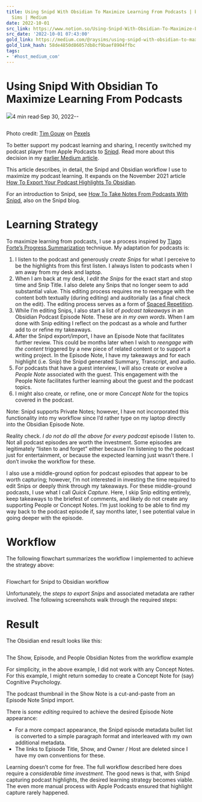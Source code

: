 ```yaml
---
title: Using Snipd With Obsidian To Maximize Learning From Podcasts | by Raymond D
  Sims | Medium
date: 2022-10-01
src_link: https://www.notion.so/Using-Snipd-With-Obsidian-To-Maximize-Learning-From-Podcasts-by-Raymond-D-Sims-Sep-2022-Mediu-afc04903445e44b8a93e103ae958e3c2
src_date: '2022-10-01 07:43:00'
gold_link: https://medium.com/@raysims/using-snipd-with-obsidian-to-maximize-learning-from-podcasts-990a8a8cb4f
gold_link_hash: 58de4850d86057db8cf9baef8904ffbc
tags:
- '#host_medium_com'
---
```


Using Snipd With Obsidian To Maximize Learning From Podcasts
============================================================

[![](https://miro.medium.com/v2/resize:fill:88:88/1*Npzsk11AjUUGZc_w3L6rmg.jpeg)](/@raysims?source=post_page-----990a8a8cb4f--------------------------------)4 min read·Sep 30, 2022--

![]()

Photo credit: [Tim Gouw](https://www.pexels.com/@punttim/) on [Pexels](https://www.pexels.com/photo/man-in-white-shirt-using-macbook-pro-52608/)

To better support my podcast learning and sharing, I recently switched my podcast player from Apple Podcasts to [Snipd](https://www.snipd.com/). Read more about this decision in my [earlier Medium article](/@raysims/upgrading-podcast-player-and-audio-notes-app-in-my-personal-knowledge-management-system-pkms-442e877be5c2).

This article describes, in detail, the Snipd and Obsidian workflow I use to maximize my podcast learning. It expands on the November 2021 article [How To Export Your Podcast Highlights To Obsidian](https://blog.snipd.com/how-to-export-your-podcast-highlights-to-obsidian-54208c06d491).

For an introduction to Snipd, see [How To Take Notes From Podcasts With Snipd](https://blog.snipd.com/how-to-take-notes-from-podcasts-with-snipd-6dd564d1c4ae), also on the Snipd blog.

Learning Strategy
=================

To maximize learning from podcasts, I use a process inspired by [Tiago Forte’s Progress Summarization](https://fortelabs.com/blog/series/ps/) technique. My adaptation for podcasts is:

1. I listen to the podcast and generously *create Snips* for what I perceive to be the highlights from this first listen. I always listen to podcasts when I am away from my desk and laptop.
2. When I am back at my desk, I *edit the Snips* for the exact start and stop time and Snip Title. I also delete any Snips that no longer seem to add substantial value. This editing process requires me to reengage with the content both textually (during editing) and auditorially (as a final check on the edit). The editing process serves as a form of [Spaced Repetition](https://collegeinfogeek.com/spaced-repetition-memory-technique/).
3. While I’m editing Snips, I also start a list of *podcast takeaways* in an Obsidian Podcast Episode Note. These are *in my own words*. When I am done with Snip editing I reflect on the podcast as a whole and further add to or refine my takeaways.
4. After the Snipd export/import, I have an Episode Note that facilitates further review. This could be months later when I wish to *reengage with the content* triggered by a new piece of related content or to support a writing project. In the Episode Note, I have my takeaways and for each highlight (i.e. Snip) the Snipd generated Summary, Transcript, and audio.
5. For podcasts that have a guest interview, I will also create or evolve a *People Note* associated with the guest. This engagement with the People Note facilitates further learning about the guest and the podcast topics.
6. I might also create, or refine, one or more *Concept Note* for the topics covered in the podcast.

Note: Snipd supports Private Notes; however, I have not incorporated this functionality into my workflow since I’d rather type on my laptop directly into the Obsidian Episode Note.

Reality check. *I do not do all the above for every podcast* episode I listen to. Not all podcast episodes are worth the investment. Some episodes are legitimately “listen to and forget” either because I’m listening to the podcast just for entertainment, or because the expected learning just wasn’t there. I don’t invoke the workflow for these.

I also use a middle-ground option for podcast episodes that appear to be worth capturing; however, I’m not interested in investing the time required to edit Snips or deeply think through my takeaways. For these middle-ground podcasts, I use what I call *Quick Capture*. Here, I skip Snip editing entirely, keep takeaways to the briefest of comments, and likely do not create any supporting People or Concept Notes. I’m just looking to be able to find my way back to the podcast episode if, say months later, I see potential value in going deeper with the episode.

Workflow
========

The following flowchart summarizes the workflow I implemented to achieve the strategy above:

![]()

Flowchart for Snipd to Obsidian workflow

Unfortunately, the *steps to export Snips* and associated metadata are rather involved. The following screenshots walk through the required steps:

![]()![]()Result
======

The Obsidian end result looks like this:

![]()

The Show, Episode, and People Obsidian Notes from the workflow example

For simplicity, in the above example, I did not work with any Concept Notes. For this example, I might return someday to create a Concept Note for (say) Cognitive Psychology.

The podcast thumbnail in the Show Note is a cut-and-paste from an Episode Note Snipd import.

There is *some editing* required to achieve the desired Episode Note appearance:

* For a more compact appearance, the Snipd episode metadata bullet list is converted to a simple paragraph format and interleaved with my own additional metadata.
* The links to Episode Title, Show, and Owner / Host are deleted since I have my own conventions for these.

Learning doesn’t come for free. The full workflow described here does require a *considerable time investment.* The good news is that, with Snipd capturing podcast highlights, the desired learning strategy becomes viable. The even more manual process with Apple Podcasts ensured that highlight capture rarely happened.